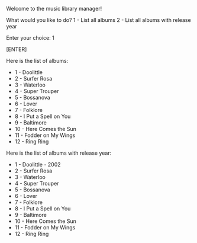 Welcome to the music library manager!

What would you like to do?
 1 - List all albums
 2 - List all albums with release year

Enter your choice: 1

[ENTER]

Here is the list of albums:
 * 1 - Doolittle
 * 2 - Surfer Rosa
 * 3 - Waterloo
 * 4 - Super Trouper
 * 5 - Bossanova
 * 6 - Lover
 * 7 - Folklore
 * 8 - I Put a Spell on You
 * 9 - Baltimore
 * 10 -	Here Comes the Sun
 * 11 - Fodder on My Wings
 * 12 -	Ring Ring


Here is the list of albums with release year:
 * 1 - Doolittle - 2002
 * 2 - Surfer Rosa
 * 3 - Waterloo
 * 4 - Super Trouper
 * 5 - Bossanova
 * 6 - Lover
 * 7 - Folklore
 * 8 - I Put a Spell on You
 * 9 - Baltimore
 * 10 -	Here Comes the Sun
 * 11 - Fodder on My Wings
 * 12 -	Ring Ring

 